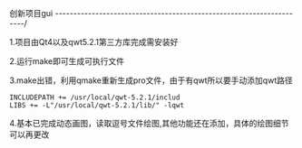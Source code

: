 创新项目gui
*---------------------------------------------------------------------*/

1.项目由Qt4以及qwt5.2.1第三方库完成需安装好

2.运行make即可生成可执行文件

3.make出错，利用qmake重新生成pro文件，由于有qwt所以要手动添加qwt路径

	INCLUDEPATH += /usr/local/qwt-5.2.1/includ
	LIBS += -L"/usr/local/qwt-5.2.1/lib/" -lqwt

4.基本已完成动态画图，读取逗号文件绘图,其他功能还在添加，具体的绘图细节可以再更改
